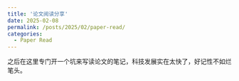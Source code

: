 ```yaml
---
title: '论文阅读分享'
date: 2025-02-08
permalink: /posts/2025/02/paper-read/
categories:
  - Paper Read
---
```


之后在这里专门开一个坑来写读论文的笔记，科技发展实在太快了，好记性不如烂笔头。
